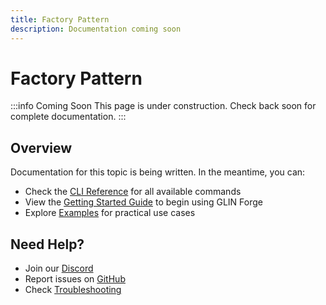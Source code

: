 ```yaml
---
title: Factory Pattern
description: Documentation coming soon
---
```


# Factory Pattern

:::info Coming Soon
This page is under construction. Check back soon for complete documentation.
:::

## Overview

Documentation for this topic is being written. In the meantime, you can:

- Check the [CLI Reference](/cli-reference/overview) for all available commands
- View the [Getting Started Guide](/getting-started/installation) to begin using GLIN Forge
- Explore [Examples](/examples/erc20-token) for practical use cases

## Need Help?

- Join our [Discord](https://discord.gg/glin-ai)
- Report issues on [GitHub](https://github.com/glin-ai/glin-forge/issues)
- Check [Troubleshooting](/troubleshooting/common-errors)
